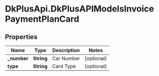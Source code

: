 # DkPlusApi.DkPlusAPIModelsInvoicePaymentPlanCard

## Properties
Name | Type | Description | Notes
------------ | ------------- | ------------- | -------------
**_number** | **String** | Car Number | [optional] 
**type** | **String** | Card Type | [optional] 


